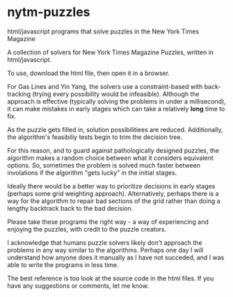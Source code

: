 # nytm-puzzles
html/javascript programs that solve puzzles in the New York Times Magazine

A collection of solvers for New York Times Magazine Puzzles, written in html/javascript.

To use, download the html file, then open it in a browser.

For Gas Lines and Yin Yang, the solvers use a constraint-based with back-tracking (trying every possibility would be infeasible).
Although the approach is effective (typically solving the problems in under a millisecond), it can make mistakes
in early stages which can take a relatively __long__ time to fix.

As the puzzle gets filled in, solution possibilitiees are reduced.  Additionally, the algorithm's feasibiliy tests begin to trim the decision tree.

For this reason, and to guard against pathologically designed puzzles, the algorithm makes a random choice between what it considers equivalent options.
So, sometimes the problem is solved much faster between involations if the algorithm "gets lucky" in the initial stages.

Ideally there would be a better way to prioritize decisions in early stages (perhaps some grid weighting approach).  Alternatively, perhaps there is a way for the algorithm to repair bad
sections of the grid rather than doing a lengthy backtrack back to the bad decision.

Please take these programs the right way - a way of experiencing and enjoying the puzzles, with credit to the puzzle creators.

I acknowledge that humans puzzle solvers likely don't approach the problems in any way similar to the algorithms.
Perhaps one day I will understand how anyone does it manually as I have not succeded, and I was able to write the programs in less time.

The best reference is too look at the source code in the html files.  If you have any suggestions or comments, let me know.
